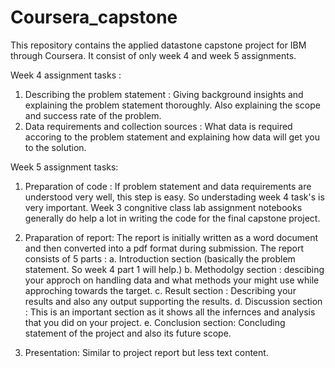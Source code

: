 # Coursera_capstone
This repository contains the applied datastone capstone project for IBM through Coursera.
It consist of only week 4 and week 5 assignments.

Week 4 assignment tasks :
1. Describing the problem statement : Giving background insights and explaining the problem statement thoroughly. Also explaining the scope and success rate of the problem.
2. Data requirements and collection sources : What data is required accoring to the problem statement and explaining how data will get you to the solution.

Week 5 assignment tasks: 
1. Preparation of code : If problem statement and data requirements are understood very well, this step is easy. So understading week 4 task's is very important. Week 3 congnitive class lab assignment notebooks generally do help a lot in writing the code for the final capstone project.
2. Praparation of report: The report is initially written as a word document and then converted into a pdf format during submission. The report consists of 5 parts : 
    a. Introduction section (basically the problem statement. So week 4 part 1 will help.)
    b. Methodolgy section : descibing your approch on handling data and what methods your might use while approching towards the target.
    c. Result section : Describing your results and also any output supporting the results.
    d. Discussion section : This is an important section as it shows all the infernces and analysis that you did on your project.
    e. Conclusion section: Concluding statement of the project and also its future scope.

3. Presentation: Similar to project report but less text content.
